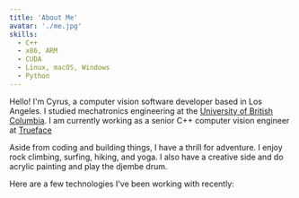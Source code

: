 ```yaml
---
title: 'About Me'
avatar: './me.jpg'
skills:
  - C++
  - x86, ARM
  - CUDA
  - Linux, macOS, Windows
  - Python
---
```


Hello! I'm Cyrus, a computer vision software developer based in Los Angeles. I studied mechatronics engineering at the [University of British Columbia](https://mech.ubc.ca/undergraduate/curriculum/program-options/mechatronics/).
I am currently working as a senior C++ computer vision engineer at [Trueface](https://www.trueface.ai/)

Aside from coding and building things, I have a thrill for adventure. I enjoy rock climbing, surfing, hiking, and yoga. 
I also have a creative side and do acrylic painting and play the djembe drum.

Here are a few technologies I've been working with recently:
